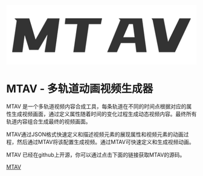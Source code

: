
![MTAV logo](img/mtav-black.png)

# MTAV - 多轨道动画视频生成器

MTAV 是一个多轨道视频内容合成工具，每条轨道在不同的时间点根据对应的属性生成视频画面，通过定义属性随着时间的变化过程生成动态视频内容。最终所有轨道内容组合生成最终的视频画面。

MTAV通过JSON格式快速定义和描述视频元素的展现属性和视频元素的动画过程，然后通过MTAV将该配置生成视频。通过MTAV可快速定义和生成视频动画。

MTAV 已经在github上开源，你可以通过点击下面的链接获取MTAV的源码。

[MTAV](https://github.com/sailaway/mtav)

